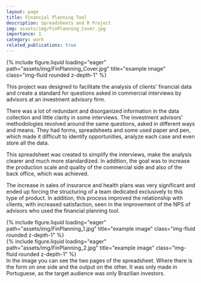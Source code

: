 ```yaml
---
layout: page
title: Financial Planning Tool
description: Spreadsheets and R Project
img: assets/img/FinPlanning_Cover.jpg
importance: 1
category: work
related_publications: true
---
```


<div class="row">
    <div class="col-sm mt-3 mt-md-0">
        {% include figure.liquid loading="eager" path="assets/img/FinPlanning_Cover.jpg" title="example image" class="img-fluid rounded z-depth-1" %}
    </div>
</div>

This project was designed to facilitate the analysis of clients' financial data and create a standard for questions asked in commercial interviews by advisors at an investment advisory firm.

There was a lot of redundant and disorganized information in the data collection and little clarity in some interviews. The investment advisors' methodologies revolved around the same questions, asked in different ways and means. They had forms, spreadsheets and some used paper and pen, which made it difficult to identify opportunities, analyze each case and even store all the data.

This spreadsheet was created to simplify the interviews, make the analysis clearer and much more standardized. In addition, the goal was to increase the production scale and quality of the commercial side and also of the back office, which was achieved.

The increase in sales of insurance and health plans was very significant and ended up forcing the structuring of a team dedicated exclusively to this type of product. In addition, this process improved the relationship with clients, with increased satisfaction, seen in the improvement of the NPS of advisors who used the financial planning tool.

<div class="row">
    <div class="col-sm mt-2 mt-md-0">
        {% include figure.liquid loading="eager" path="assets/img/FinPlanning_1.jpg" title="example image" class="img-fluid rounded z-depth-1" %}
    </div>
    <div class="col-sm mt-2 mt-md-0">
        {% include figure.liquid loading="eager" path="assets/img/FinPlanning_2.jpg" title="example image" class="img-fluid rounded z-depth-1" %}
    </div>
</div>
<div class="caption">
    In the image you can see the two pages of the spreadsheet. Where there is the form on one side and the output on the other. It was only made in Portuguese, as the target audience was only Brazilian investors.
</div>